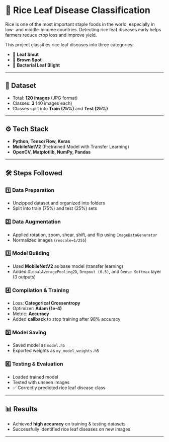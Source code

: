 # 🌾 Rice Leaf Disease Classification  

Rice is one of the most important staple foods in the world, especially in low- and middle-income countries. Detecting rice leaf diseases early helps farmers reduce crop loss and improve yield.  

This project classifies rice leaf diseases into three categories:  
- 🍂 **Leaf Smut**  
- 🍃 **Brown Spot**  
- 🌱 **Bacterial Leaf Blight**  

---

## 📂 Dataset  
- Total: **120 images** (JPG format)  
- Classes: **3** (40 images each)  
- Classes split into **Train (75%)** and **Test (25%)**  

---

## ⚙️ Tech Stack  
- **Python, TensorFlow, Keras**  
- **MobileNetV2** (Pretrained Model with Transfer Learning)  
- **OpenCV, Matplotlib, NumPy, Pandas**  

---

## 🛠️ Steps Followed  

### 1️⃣ Data Preparation  
- Unzipped dataset and organized into folders  
- Split into train (75%) and test (25%) sets  

### 2️⃣ Data Augmentation  
- Applied rotation, zoom, shear, shift, and flip using `ImageDataGenerator`  
- Normalized images (`rescale=1/255`)  

### 3️⃣ Model Building  
- Used **MobileNetV2** as base model (transfer learning)  
- Added `GlobalAveragePooling2D`, `Dropout (0.5)`, and `Dense Softmax` layer (3 outputs)  

### 4️⃣ Compilation & Training  
- Loss: **Categorical Crossentropy**  
- Optimizer: **Adam (1e-4)**  
- Metric: **Accuracy**  
- Added **callback** to stop training after 98% accuracy  

### 5️⃣ Model Saving  
- Saved model as `model.h5`  
- Exported weights as `my_model_weights.h5`  

### 6️⃣ Testing & Evaluation  
- Loaded trained model  
- Tested with unseen images  
- ✅ Correctly predicted rice leaf disease class  

---

## 📊 Results  
- Achieved **high accuracy** on training & testing datasets  
- Successfully identified rice leaf diseases on new images  

---
